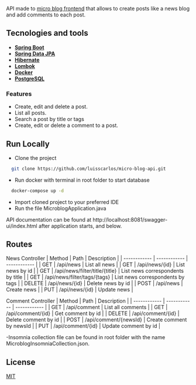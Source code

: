 
API made to [micro blog frontend](https://github.com/luisscarlos/micro-blog-web) that allows to create posts like a news blog and add comments to each post.


## Tecnologies and tools

 - **[Spring Boot](https://spring.io/projects/spring-boot)**
 - **[Spring Data JPA](https://spring.io/projects/spring-data-jpa#overview)** 
- **[Hibernate](https://hibernate.org/orm/)**
- **[Lombok](https://projectlombok.org/)**
- **[Docker](https://www.docker.com/)**
- **[PostgreSQL](https://www.postgresql.org/)**

### Features
- Create, edit and delete a post.
- List all posts.
- Search a post by title or tags
- Create, edit or delete a comment to a post.


## Run Locally

- Clone the project

```bash
  git clone https://github.com/luisscarlos/micro-blog-api.git
```
- Run docker with terminal in root folder to start database
```bash
  docker-compose up -d
```

- Import cloned project to your preferred IDE
- Run the file MicroblogApplication.java

API documentation can be found at http://localhost:8081/swagger-ui/index.html after application starts, and below.

## Routes
News Controller
| Method  | Path  | Description  |
| ------------ | ------------ | ------------ |
| GET  |  /api/news | List all news |
| GET  | /api/news/{id}  | List news by id  |
| GET  | /api/news/filter/title/{title}  | List news correspondents by title  |
| GET  | /api/news/filter/tags/{tags}  | List news correspondents by tags  |
| DELETE  | /api/news/{id}  | Delete news by id  |
| POST  | /api/news  | Create news  |
| PUT  | /api/news/{id}  | Update news  |

Comment Controller
| Method  | Path  | Description  |
| ------------ | ------------ | ------------ |
| GET  | /api/comment  | List all comments  |
| GET  | /api/comment/{id}  | Get comment by id  |
| DELETE  | /api/comment/{id}  | Delete comment by id  |
| POST  | /api/comment/{newsId}  | Create comment by newsId  |
| PUT  | /api/comment/{id}  | Update comment by id  |

-Insomnia collection file can be found in root folder with the name MicroblogInsomniaCollection.json.
## License

[MIT](https://choosealicense.com/licenses/mit/)

